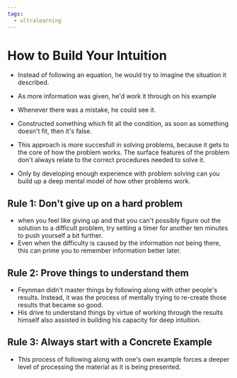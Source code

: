```yaml
---
tags:
  - ultralearning
---
```

# How to Build Your Intuition
* Instead of following an equation, he would try to imagine the situation it described.
* As more information was given, he'd work it through on his example
* Whenever there was a mistake, he could see it.
* Constructed something which fit all the condition, as soon as something doesn't fit, then it's false.

* This approach is more succesfull in solving problems, because it gets to the core of how the problem works. The surface features of the problem don't always relate to the correct procedures needed to solve it.
* Only by developing enough experience with problem solving can you build up a deep mental model of how other problems work.

## Rule 1: Don't give up on a hard problem
* when you feel like giving up and that you can't possibly figure out the solution to a difficult problem, try setting a timer for another ten minutes to push yourself a bit further.
* Even when the difficulty is caused by the information not being there, this can prime you to remember information better later.
## Rule 2: Prove things to understand them
* Feynman didn't master things by following along with other people's results. Instead, it was the process of mentally trying to re-create those results that became so good.
* His drive to understand things by virtue of working through the results himself also assisted in building his capacity for deep intuition.

## Rule 3: Always start with a Concrete Example
*  This process of following along with one's own example forces a deeper level of processing the material as it is being presented.